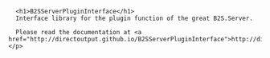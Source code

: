 <html xmlns="http://www.w3.org/1999/xhtml">
  <body>
    <p>
      
	  <h1>B2SServerPluginInterface</h1>
      Interface library for the plugin function of the great B2S.Server.

      Please read the documentation at <a href="http://directoutput.github.io/B2SServerPluginInterface">http://directoutput.github.io/B2SServerPluginInterface</a>.
    </p>
  </body>
</html>